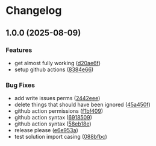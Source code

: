 # Changelog

## 1.0.0 (2025-08-09)


### Features

* get almost fully working ([d20ae6f](https://github.com/lookmumnohandlebars/SlnfgenCLI/commit/d20ae6fa1ec63d728f324ed7629edb9a5f1d6ad5))
* setup github actions ([8384e66](https://github.com/lookmumnohandlebars/SlnfgenCLI/commit/8384e66155d2f80719387351a4753416da01066b))


### Bug Fixes

* add write issues perms ([2442eee](https://github.com/lookmumnohandlebars/SlnfgenCLI/commit/2442eee52c68580fe7c325d3cf6f7f9650588209))
* delete things that should have been ignored ([45a450f](https://github.com/lookmumnohandlebars/SlnfgenCLI/commit/45a450f0982fdd3cac74167e9e3fdb79a89075da))
* github action permissions ([f1bf409](https://github.com/lookmumnohandlebars/SlnfgenCLI/commit/f1bf4097e1ab4c6493188295406a8d7dff0902bd))
* github action syntax ([6918509](https://github.com/lookmumnohandlebars/SlnfgenCLI/commit/69185092bf62b2633c96950d4043a73b89d3dc72))
* github action syntax ([58eb18e](https://github.com/lookmumnohandlebars/SlnfgenCLI/commit/58eb18e547ae72d8827a049161533a635419a201))
* release please ([e6e953a](https://github.com/lookmumnohandlebars/SlnfgenCLI/commit/e6e953a6857f8a33881ce84b11dd7d40838b35ff))
* test solution import casing ([088bfbc](https://github.com/lookmumnohandlebars/SlnfgenCLI/commit/088bfbcd16fa5ec783c97c1384594bdfdde1fc66))

